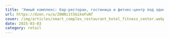 ```yaml
---
title: 'Умный комплекс: бар-ресторан, гостиница и фитнес-центр под одной крышей'
url: https://dzen.ru/a/Z8WNi1t5GikeFuNf
cover: /img/articles/smart_complex_restaurant_hotel_fitness_center.webp
date: 2025-03-03
category: retail
---
```


